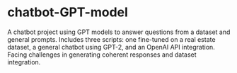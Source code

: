 # chatbot-GPT-model
A chatbot project using GPT models to answer questions from a dataset and general prompts. Includes three scripts: one fine-tuned on a real estate dataset, a general chatbot using GPT-2, and an OpenAI API integration. Facing challenges in generating coherent responses and dataset integration.
